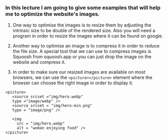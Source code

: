 ### In this lecture I am going to give some examples that will help me to optimize the website's images.

1. One way to optimise the images is to resize them by adjusting the intrinsic size to be double of the rendered size.
Also you will need a program in order to resize the images where it can be found on google.

2. Another way to optimise an image is to compress it in order to reduce the file size.
A special tool that we can use to compress images is Squoosh from squoosh.app or you can just drop the image on the website and compress it.

3. In order to make sure our resized images are available on most browsers, we can use the ```<picture></picture>``` element where the browser can choose the right image in order to display it.
```
<picture>
   <source srcset ="img/hero.webp" 
   type ="image/webp" />
   <source srcset = "img/hero-min.png"
   type = "image/png" />

   <img 
     src = "img/hero.webp"
     alt = "woman enjoying food" />
</picture>